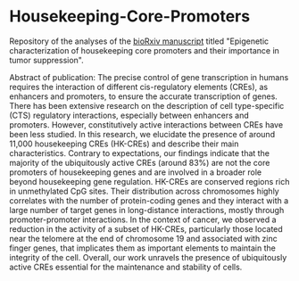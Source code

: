 # Housekeeping-Core-Promoters

Repository of the analyses of the  [bioRxiv manuscript]([https://link-url-here.org](https://www.biorxiv.org/content/10.1101/2023.07.26.550759v1)) titled "Epigenetic characterization of housekeeping core promoters and their importance in tumor suppression". 

Abstract of publication:
The precise control of gene transcription in humans requires the interaction of different cis-regulatory elements (CREs), as enhancers and promoters, to ensure the accurate transcription of genes. There has been extensive research on the description of cell type-specific (CTS) regulatory interactions, especially between enhancers and promoters. However, constitutively active interactions between CREs have been less studied. In this research, we elucidate the presence of around 11,000 housekeeping CREs (HK-CREs) and describe their main characteristics. Contrary to expectations, our findings indicate that the majority of the ubiquitously active CREs (around 83%) are not the core promoters of housekeeping genes and are involved in a broader role beyond housekeeping gene regulation. HK-CREs are conserved regions rich in unmethylated CpG sites. Their distribution across chromosomes highly correlates with the number of protein-coding genes and they interact with a large number of target genes in long-distance interactions, mostly through promoter-promoter interactions. In the context of cancer, we observed a reduction in the activity of a subset of HK-CREs, particularly those located near the telomere at the end of chromosome 19 and associated with zinc finger genes, that implicates them as important elements to maintain the integrity of the cell. Overall, our work unravels the presence of ubiquitously active CREs essential for the maintenance and stability of cells.
